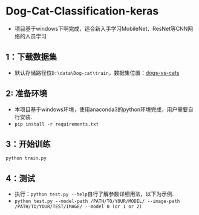 # Dog-Cat-Classification-keras
- 项目基于windows下啊完成，适合新入手学习MobileNet、ResNet等CNN网络的人员学习
## 1：下载数据集
- 默认存储路径位```D:\data\Dog-cat\train```，数据集位置：[dogs-vs-cats](https://www.kaggle.com/c/dogs-vs-cats)
## 2: 准备环境
- 本项目基于windows环境，使用anaconda3的python环境完成，用户需要自行安装.
- ```pip install -r requirements.txt```
## 3：开始训练
```python train.py```
## 4：测试
- 执行：```python test.py --help```自行了解参数详细用法，以下为示例.
- ```python test.py --model-path /PATH/TO/YOUR/MODEL/ --image-path /PATH/TO/YOUR/TEST/IMAGE/ --model 0 (or 1 or 2)```
